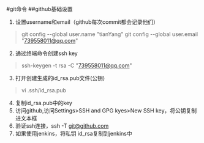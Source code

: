 #git命令
##github基础设置
1. 设置username和email（github每次commit都会记录他们）
>git config --global user.name "tianYang"
>git config --global user.email "739558011@qq.com"

2. 通过终端命令创建ssh key
>ssh-keygen -t rsa -C "739558011@qq.com"

3. 打开创建生成的id_rsa.pub文件(公钥)
>vi .ssh/id_rsa.pub
4. 复制id_rsa.pub中的key
5. 访问github,访问Settings>SSH and GPG kyes>New SSH key，将公钥复制进文本框
6. 验证ssh连接，ssh -T git@github.com
7. 如果使用jenkins，将私钥 id_rsa复制到jenkins中
